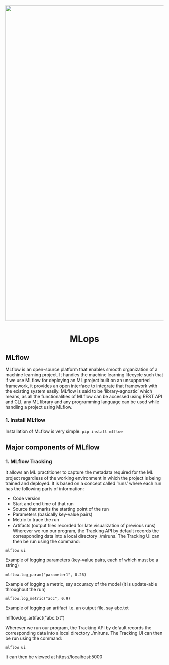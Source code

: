  <div align="center">
  <img src="https://360digit.b-cdn.net/assets/admin/ckfinder/userfiles/files/tableau-img/Mlops%202.jpeg" width="1000px">
  <h1>MLops</h1>
</div>
 
## MLflow 
MLflow is an open-source platform that enables smooth organization of a machine learning project. It handles the machine learning lifecycle such that if we use MLflow for deploying an ML project built on an unsupported framework, it provides an open interface to integrate that framework with the existing system easily. 
MLflow is said to be ‘library-agnostic’ which means, as all the functionalities of MLflow can be accessed using REST API and CLI, any ML library and any programming language can be used while handling a project using MLflow.
### 1. Install MLflow  
Installation of MLflow is very simple.
 `pip install mlflow`
## Major components of MLflow
### 1. MLflow Tracking
It allows an ML practitioner to capture the metadata required for the ML project regardless of the working environment in which the
project is being trained and deployed. It is based on a concept called      ‘runs’ where each run has the following parts
of information:
- Code version
- Start and end time of that run
- Source that marks the starting point of the run
- Parameters (basically key-value pairs)
- Metric to trace the run
- Artifacts (output files recorded for late visualization of previous runs)
Wherever we run our program, the Tracking API by default records the corresponding data into a local directory ./mlruns. The Tracking UI can then be run using the command:

`mlflow ui`    

 Example of logging parameters (key-value pairs, each of which must be a string) 


`mlflow.log_param("parameter1", 8.26) `


Example of logging a metric, say accuracy of the model (it is update-able throughout the run)


`mlflow.log_metric("acc", 0.9)`


Example of logging an artifact i.e. an output file, say abc.txt


mlflow.log_artifact("abc.txt")


Wherever we run our program, the Tracking API by default records the corresponding data into a local directory ./mlruns. The Tracking UI can then be run using the command:


`mlflow ui`


It can then be viewed at https://localhost:5000 

